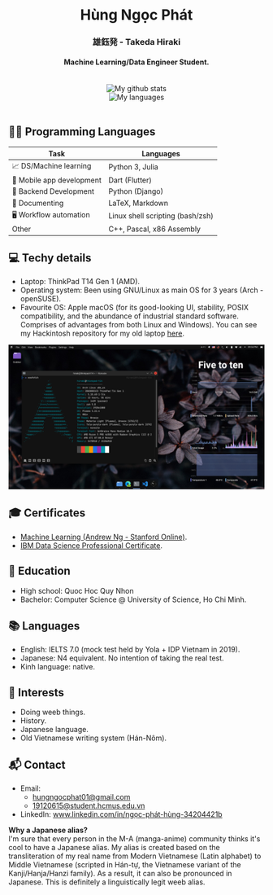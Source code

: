 <div align="center">
  <h1> Hùng Ngọc Phát </h1> 
  <h3>雄鈺発 - Takeda Hiraki</h3>
  <h4>Machine Learning/Data Engineer Student.</h4>
  <br>
  <img align="" alt="My github stats" src="https://github-readme-stats.vercel.app/api?username=hungngocphat01&show_icons=true&theme=tokyonight"/>
  <br>
  <img align="" alt="My languages" src="https://github-readme-stats.vercel.app/api/top-langs/?username=hungngocphat01&theme=tokyonight&hide=html&langs_count=6&layout=compact"/>
</div>
<br>


## 👩‍💻 Programming Languages
| Task                        | Languages                        |
|--------------------------   |----------------------------------|
| 📈 DS/Machine learning          | Python 3, Julia              |
| 📱 Mobile app development    | Dart (Flutter)                  |
| 📠 Backend Development      | Python (Django)                  |
| 📝 Documenting               | LaTeX, Markdown                 |
| 🖥️ Workflow automation       | Linux shell scripting (bash/zsh)|
| Other                        | C++, Pascal, x86 Assembly       |

## 💻 Techy details
- Laptop: ThinkPad T14 Gen 1 (AMD).
- Operating system: Been using GNU/Linux as main OS for 3 years (Arch - openSUSE).
- Favourite OS: Apple macOS (for its good-looking UI, stability, POSIX compatibility, and the abundance of industrial standard software. Comprises of advantages from both Linux and Windows). You can see my Hackintosh repository for my old laptop [here](https://github.com/hungngocphat01/OpenCore-Thinkpad-T430s).

![iusearchbtw](Screenshot_20210823_215451.png)

## 🎓 Certificates
- [Machine Learning (Andrew Ng - Stanford Online)](https://www.coursera.org/account/accomplishments/verify/DPZ3S3FGH7ML).
- [IBM Data Science Professional Certificate](https://coursera.org/share/97bfd03f03fea5d53380d408d9d27d67).

## 🏫 Education
- High school: Quoc Hoc Quy Nhon
- Bachelor: Computer Science @ University of Science, Ho Chi Minh.

## 📚 Languages
- English: IELTS 7.0 (mock test held by Yola + IDP Vietnam in 2019).<br>
- Japanese: N4 equivalent. No intention of taking the real test.
- Kinh language: native.

## 🎹 Interests
- Doing weeb things.
- History.
- Japanese language.
- Old Vietnamese writing system (Hán-Nôm).

## 📬 Contact
- Email:
  - hungngocphat01@gmail.com
  - 19120615@student.hcmus.edu.vn
- LinkedIn: www.linkedin.com/in/ngọc-phát-hùng-34204421b 

**Why a Japanese alias?** <br>
I'm sure that every person in the M-A (manga-anime) community thinks it's cool to have a Japanese alias. My alias is created based on the transliteration of my real name from Modern Vietnamese (Latin alphabet) to Middle Vietnamese (scripted in Hán-tự, the Vietnamese variant of the Kanji/Hanja/Hanzi family). As a result, it can also be pronounced in Japanese. This is definitely a linguistically legit weeb alias.
